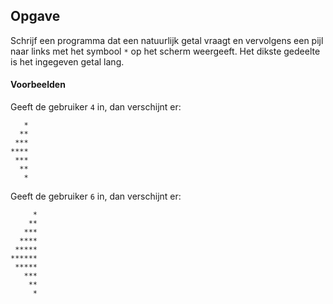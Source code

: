 ## Opgave
Schrijf een programma dat een natuurlijk getal vraagt en vervolgens een pijl naar links met het symbool `*` op het scherm weergeeft. Het dikste gedeelte is het ingegeven getal lang.

#### Voorbeelden
Geeft de gebruiker `4` in, dan verschijnt er:
```
   *
  **
 ***
****
 ***
  **
   *
```

Geeft de gebruiker `6` in, dan verschijnt er:
```
     *
    **
   ***
  ****
 *****
******
 *****
   ***
    **
     *
```